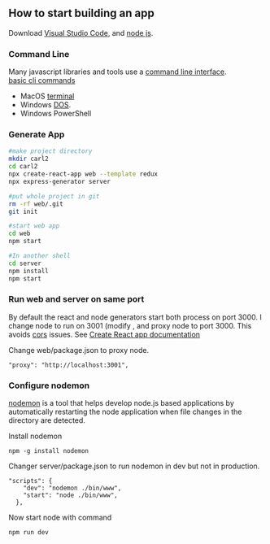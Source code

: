 ## How to start building an app

Download [Visual Studio Code](https://code.visualstudio.com/download), and [node js](https://nodejs.org/en/download/).  

### Command Line
Many javascript libraries and tools use a [command line interface](https://en.wikipedia.org/wiki/Command-line_interface).  
[basic cli commands](cli.md)    
- MacOS [terminal](https://en.wikipedia.org/wiki/Terminal_(macOS)) 
- Windows [DOS](https://en.wikipedia.org/wiki/MS-DOS).  
- Windows PowerShell

### Generate App
``` zsh
#make project directory
mkdir carl2
cd carl2
npx create-react-app web --template redux
npx express-generator server 

#put whole project in git
rm -rf web/.git
git init

#start web app
cd web
npm start

#In another shell
cd server
npm install
npm start

```

### Run web and server on same port
By default the react and node generators start both process on port 3000. I change node to run on 3001 (modify , and proxy node to port 3000. This avoids [cors](https://developer.mozilla.org/en-US/docs/Web/HTTP/CORS)  issues. See [Create React app documentation](https://create-react-app.dev/docs/proxying-api-requests-in-development/)

Change web/package.json to proxy node.  
```
"proxy": "http://localhost:3001",
````

### Configure nodemon
[nodemon](https://nodemon.io/) is a tool that helps develop node.js based applications by automatically restarting the node application when file changes in the directory are detected.  

Install nodemon  
```
npm -g install nodemon
```

Changer server/package.json to run nodemon in dev but not in production.  
```
"scripts": {
    "dev": "nodemon ./bin/www",
    "start": "node ./bin/www",
  },
```

Now start node with command
```
npm run dev
```
